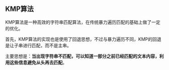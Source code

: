 ## KMP算法

KMP算法是一种高效的字符串匹配算法，在传统暴力遍历匹配的基础上做了一定的优化。

首先，KMP算法的实现也是使用了回退思想，不过与暴力遍历不同，KMP的回退是让子串进行匹配，而不是主串。

主要思想是：**当出现字符串不匹配，可以知道一部分之前已经匹配的文本内容，利用这些信息避免从头再去匹配**。